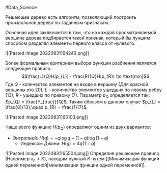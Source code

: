 #Data_Science 

Решающее дерево есть алгоритм, позволяющий построить произвольное дерево по заданным признакам.

Основная идея заключается в том, что на каждой просматриваемой вершине дерева подбирается такой признак, который бы лучшим способом разделял элементы первого класса от нулевого.

![[Pasted image 20220831164249.png]]

Более формальным критерием выбора функции разбиения является следующее правило:
$$\frac{L}{Q}H(p_{L})+ \frac{R}{Q}H(p_{R}) \to \text{min}$$
Где $Q$ - количество элементов на входе в вершину (Для красной вершины это 20), $L$ - количество элементов ушедших по левому ребру (13), $R$ - ушедших по правому (7).
Параметр $p_{Q}$ определяется так: $p_{Q} = \frac{Y_{true}}{Q}$. Таким образом в данном случае $p_{L} = \frac{8}{13};\quad p_{R} = \frac{1}{7}$. 

![[Pasted image 20220831165103.png]]

Чаще всего функцию $H(p_{Q})$ определяют одним из двух вариантов:
- Энтропией:
  $H(q) = -q\log q-(1-q)\log(1-q)$
  - Индексом Джини:
  $H(q)=4q(1-q)$

![[Pasted image 20220831165504.png]]
Определив решающее правило (Например $x_{n} < K$), находим нужный $K$ путем [[Минимизация функций одной переменной|минимизации функции одной переменной]].

